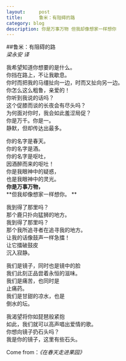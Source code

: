 ```yaml
---
layout:     post
title:      鲁米：有阻碍的路
category: blog
description: 你是万事万物 但我却像想家一样想你
---
```

##鲁米：有阻碍的路  
*梁永安 译*   

我希望知道你想要的是什么。   
你挡在路上，不让我歇息。   
你时而把我的马缰扯向一边，时而又扯向另一边。   
你怎么这么粗鲁，亲爱的！   
你听到我说的话吗？   
这个促膝而谈的长夜会有尽头吗？   
为何面对你时，我会如此羞涩局促？   
你是万千。你是一。   
静默，但却传达出最多。   

你的名字是春天。   
你的名字是酒。   
你的名字是呕吐，   
因酒醉而来的呕吐！   
你是我眼神中的疑惑，   
也是我眼神中的灵光。   
**你是万事万物，**   
**但我却像想家一样想你。 **  

我到得了那里吗？   
那个鹿只扑向猛狮的地方。   
我到得了那里吗？   
那个我所追寻者在追寻我的地方。   
让我的话像鼓声一样急擂！   
让它擂破鼓皮   
沉入寂静。   

我们是镜子，同时也是镜中的脸   
我们此刻正品尝着永恒的滋味。   
我们是痛苦，也同时是   
止痛药。   
我们是甘甜的凉水，也是   
倒水的坛。   

我渴望将你如琵琶般紧抱  
如此，我们就可以高声唱出爱情的歌。  
你想向镜子扔石头吗？  
我是你的镜子，这里有些石头。  

Come from：*《在春天走进果园》*
